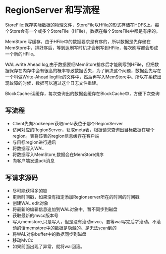# RegionServer 和写流程

StoreFile:保存实际数据的物理文件，StoreFile以Hfile的形式存储在HDFS上。每个Store会有一个或多个StoreFile（HFile），数据在每个StoreFile中都是有序的。

MemStore:写缓存，由于HFile中的数据要求是有序的，所以数据是先存储在MemStore中，排好序后，等到达刷写时机才会刷写到HFile，每次刷写都会形成一个新的HFile。

WAL:write Ahead log,由于数据要经MemStore排序后才能刷写到HFile，但把数据保存在内存中会有很高的概率导致数据丢失，为了解决这个问题，数据会先写在一个叫做Write-Ahead logfile的文件中，然后再写入MemStore中。所以在系统出现故障的时候，数据可以通过这个日志文件重建。

BlockCache:读缓存，每次查询出的数据会缓存在BlockCache中，方便下次查询

## 写流程

- Client先向zookeeper获取meta表位于那个RegionServer
- 访问对应的RegionServer，获取meta表，根据请求查询出目标数据在哪个region。表将该表的region信息缓存在客户端
- 与目标region进行通讯
- 将数据写入WAL
- 将数据写入MemStore,数据会在MemStore排序
- 向客户端发送ack消息

## 写请求源码

- 尽可能获得多的锁
- 更新时间戳，如果没有指定添加Regionserver所在的时间的时间戳
- 创建WAL edit对象
- 将最新的编辑信息追加到WAL对象中，暂不同步到磁盘
- 获取最新的mvcc版本号
- 写入memstore,只是写入，但是没有滚动mvcc，要等wal写完后才滚动。不滚动的话memstore中的数据是隐藏的。是无法scan到的
- 将WAL对象buffer中的数据同步到磁盘
- 移动MvCc
- 如果前面出现了异常，就将wal回滚。